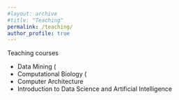 ```yaml
---
#layout: archive
#title: "Teaching"
permalink: /teaching/
author_profile: true
---
```


Teaching courses
- Data Mining (
- Computational Biology ( 
- Computer Architecture 
- Introduction to Data Science and Artificial Intelligence 
